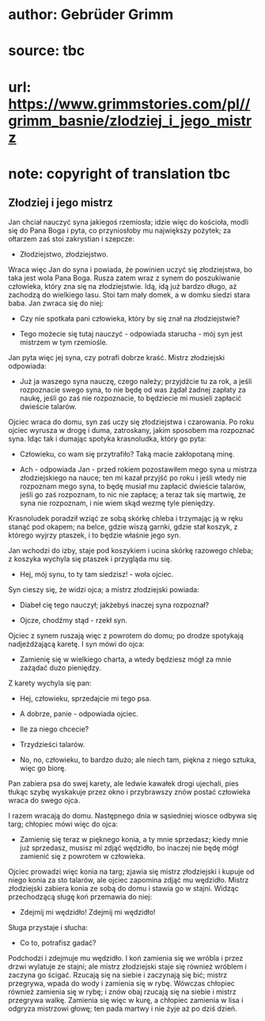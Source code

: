 # author: Gebrüder Grimm
# source: tbc
# url: https://www.grimmstories.com/pl//grimm_basnie/zlodziej_i_jego_mistrz
# note: copyright of translation tbc

## Złodziej i jego mistrz 

Jan chciał nauczyć syna jakiegoś rzemiosła; idzie więc do kościoła,
modli się do Pana Boga i pyta, co przyniosłoby mu największy pożytek; za
ołtarzem zaś stoi zakrystian i szepcze:

- Złodziejstwo, złodziejstwo.

Wraca więc Jan do syna i powiada, że powinien uczyć się złodziejstwa, bo
taka jest wola Pana Boga. Rusza zatem wraz z synem do poszukiwanie
człowieka, który zna się na złodziejstwie. Idą, idą już bardzo długo, aż
zachodzą do wielkiego lasu. Stoi tam mały domek, a w domku siedzi stara
baba. Jan zwraca się do niej:

- Czy nie spotkała pani człowieka, który by się znał na złodziejstwie?

- Tego możecie się tutaj nauczyć - odpowiada starucha - mój syn jest
mistrzem w tym rzemiośle.

Jan pyta więc jej syna, czy potrafi dobrze kraść. Mistrz złodziejski
odpowiada:

- Już ja waszego syna nauczę, czego należy; przyjdźcie tu za rok, a
jeśli rozpoznacie swego syna, to nie będę od was żądał żadnej zapłaty za
naukę, jeśli go zaś nie rozpoznacie, to będziecie mi musieli zapłacić
dwieście talarów.

Ojciec wraca do domu, syn zaś uczy się złodziejstwa i czarowania. Po
roku ojciec wyrusza w drogę i duma, zatroskany, jakim sposobem ma
rozpoznać syna. Idąc tak i dumając spotyka krasnoludka, który go pyta:

- Człowieku, co wam się przytrafiło? Taką macie zakłopotaną minę.

- Ach - odpowiada Jan - przed rokiem pozostawiłem mego syna u mistrza
złodziejskiego na nauce; ten mi kazał przyjść po roku i jeśli wtedy nie
rozpoznam mego syna, to będę musiał mu zapłacić dwieście talarów, jeśli
go zaś rozpoznam, to nic nie zapłacę; a teraz tak się martwię, że syna
nie rozpoznam, i nie wiem skąd wezmę tyle pieniędzy.

Krasnoludek poradził wziąć ze sobą skórkę chleba i trzymając ją w ręku
stanąć pod okapem; na belce, gdzie wiszą garnki, gdzie stał koszyk, z
którego wyjrzy ptaszek, i to będzie właśnie jego syn.

Jan wchodzi do izby, staje pod koszykiem i ucina skórkę razowego chleba;
z koszyka wychyla się ptaszek i przygląda mu się.

- Hej, mój synu, to ty tam siedzisz! - woła ojciec.

Syn cieszy się, że widzi ojca; a mistrz złodziejski powiada:

- Diabeł cię tego nauczył; jakżebyś inaczej syna rozpoznał?

- Ojcze, chodźmy stąd - rzekł syn.

Ojciec z synem ruszają więc z powrotem do domu; po drodze spotykają
nadjeżdżającą karetę. I syn mówi do ojca:

- Zamienię się w wielkiego charta, a wtedy będziesz mógł za mnie
zażądać dużo pieniędzy.

Z karety wychyla się pan:

- Hej, człowieku, sprzedajcie mi tego psa.

- A dobrze, panie - odpowiada ojciec.

- Ile za niego chcecie?

- Trzydzieści talarów.

- No, no, człowieku, to bardzo dużo; ale niech tam, piękna z niego
sztuka, więc go biorę.

Pan zabiera psa do swej karety, ale ledwie kawałek drogi ujechali, pies
tłukąc szybę wyskakuje przez okno i przybrawszy znów postać człowieka
wraca do swego ojca.

I razem wracają do domu. Następnego dnia w sąsiedniej wiosce odbywa się
targ; chłopiec mówi więc do ojca:

- Zamienię się teraz w pięknego konia, a ty mnie sprzedasz; kiedy mnie
już sprzedasz, musisz mi zdjąć wędzidło, bo inaczej nie będę mógł
zamienić się z powrotem w człowieka.

Ojciec prowadzi więc konia na targ; zjawia się mistrz złodziejski i
kupuje od niego konia za sto talarów, ale ojciec zapomina zdjąć mu
wędzidło. Mistrz złodziejski zabiera konia ze sobą do domu i stawia go w
stajni. Widząc przechodzącą sługę koń przemawia do niej:

- Zdejmij mi wędzidło! Zdejmij mi wędzidło!

Sługa przystaje i słucha:

- Co to, potrafisz gadać?

Podchodzi i zdejmuje mu wędzidło. I koń zamienia się we wróbla i przez
drzwi wylatuje ze stajni; ale mistrz złodziejski staje się również
wróblem i zaczyna go ścigać. Rzucają się na siebie i zaczynają się bić;
mistrz przegrywa, wpada do wody i zamienia się w rybę. Wówczas chłopiec
również zamienia się w rybę; i znów obaj rzucają się na siebie i mistrz
przegrywa walkę. Zamienia się więc w kurę, a chłopiec zamienia w lisa i
odgryza mistrzowi głowę; ten pada martwy i nie żyje aż po dziś dzień.
